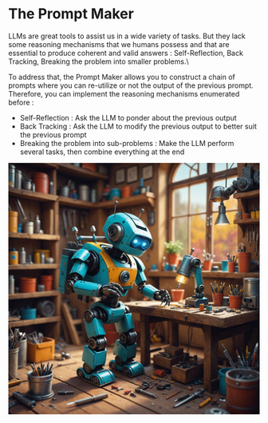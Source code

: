 # The Prompt Maker

LLMs are great tools to assist us in a wide variety of tasks. But they lack some reasoning mechanisms that we humans possess and that are essential
to produce coherent and valid answers : Self-Reflection, Back Tracking, Breaking the problem into smaller problems.\
    

To address that, the Prompt Maker allows you to construct a chain of prompts where you can re-utilize or not the output of the previous prompt.
Therefore, you can implement the reasoning mechanisms enumerated before :
- Self-Reflection : Ask the LLM to ponder about the previous output
- Back Tracking : Ask the LLM to modify the previous output to better suit the previous prompt
- Breaking the problem into sub-problems : Make the LLM perform several tasks, then combine everything at the end


![](img/illustration.png)